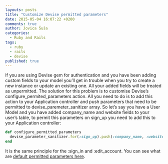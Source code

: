 ```yaml
---
layouts: posts
title: "Customize Devise permitted parameters"
date: 2015-05-04 16:07:22 +0200
comments: true
author: Jovica Šuša
categories:
  - Ruby and Rails
tags:
  - ruby
  - rails
  - devise
published: true
---
```

If you are using Devise gem for authentication and you have been adding custom fields to your model you’ll get in trouble when you try to create a new instance or update an existing one. All your added fields will be treated as unpermitted. The solution for this problem is to customise Devise’s configure\_permited\_parameters action. All you need to do is to add this action to your Application controller and push parameters that need to be permitted to devise\_paremeter\_sanitizer array. So let’s say you have a User Model and you have added company\_name and website fields to your user’s table, to permit this parameters on sign\_up you need to add this to your Application controller:

```ruby
def configure_permitted_parameters
  devise_parameter_sanitizer.for(:sign_up).push(:company_name, :website)
end
```

It is the same principle for the :sign\_in and :edit\_account. You can see what are [default permitted parameters here](https://github.com/plataformatec/devise/blob/master/lib/devise/parameter_sanitizer.rb#L83).
